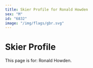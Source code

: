 ```yaml
---
title: Skier Profile for Ronald Howden
sex: "M"
id: "6832"
image: "/img/flags/gbr.svg" 
---
```


# Skier Profile

This page is for: Ronald Howden.
    